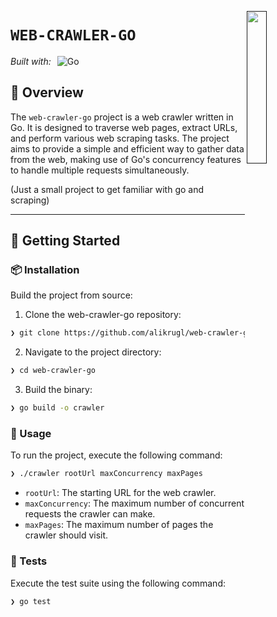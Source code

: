 [<img src="https://img.icons8.com/?size=512&id=55494&format=png" align="right" width="25%" padding-right="350">]()

# `WEB-CRAWLER-GO`

<p  style="display: flex; align-items: left;">
  <em>Built with:</em>
  <img src="https://img.shields.io/badge/Go-00ADD8.svg?style=flat&logo=Go&logoColor=white" alt="Go" style="margin-left: 10px;">
</p>

## 📍 Overview

The `web-crawler-go` project is a web crawler written in Go. It is designed to traverse web pages, extract URLs, and perform various web scraping tasks. The project aims to provide a simple and efficient way to gather data from the web, making use of Go's concurrency features to handle multiple requests simultaneously.

(Just a small project to get familiar with go and scraping)

---


## 🚀 Getting Started

### 📦 Installation

Build the project from source:

1. Clone the web-crawler-go repository:
```sh
❯ git clone https://github.com/alikrugl/web-crawler-go
```

2. Navigate to the project directory:
```sh
❯ cd web-crawler-go
```

3. Build the binary:
```sh
❯ go build -o crawler
```

### 🤖 Usage

To run the project, execute the following command:

```sh
❯ ./crawler rootUrl maxConcurrency maxPages
```
- `rootUrl`: The starting URL for the web crawler.
- `maxConcurrency`: The maximum number of concurrent requests the crawler can make.
- `maxPages`: The maximum number of pages the crawler should visit.

### 🧪 Tests

Execute the test suite using the following command:

```sh
❯ go test
```